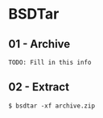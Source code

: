 # BSDTar

## 01 - Archive

```
TODO: Fill in this info
```

## 02 - Extract

```
$ bsdtar -xf archive.zip
```